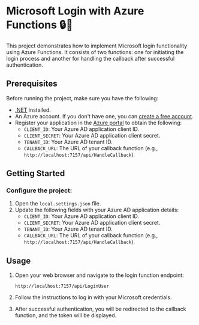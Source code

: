 # Microsoft Login with Azure Functions 🔒🔑

This project demonstrates how to implement Microsoft login functionality using Azure Functions. It consists of two functions: one for initiating the login process and another for handling the callback after successful authentication.

## Prerequisites

Before running the project, make sure you have the following:

- [.NET](https://dotnet.microsoft.com/download) installed.
- An Azure account. If you don't have one, you can [create a free account](https://azure.microsoft.com/free/).
- Register your application in the [Azure portal](https://portal.azure.com/) to obtain the following:
  - `CLIENT_ID`: Your Azure AD application client ID.
  - `CLIENT_SECRET`: Your Azure AD application client secret.
  - `TENANT_ID`: Your Azure AD tenant ID.
  - `CALLBACK_URL`: The URL of your callback function (e.g., `http://localhost:7157/api/HandleCallback`).

## Getting Started 

### Configure the project:

1. Open the `local.settings.json` file.
2. Update the following fields with your Azure AD application details:
   - `CLIENT_ID`: Your Azure AD application client ID.
   - `CLIENT_SECRET`: Your Azure AD application client secret.
   - `TENANT_ID`: Your Azure AD tenant ID.
   - `CALLBACK_URL`: The URL of your callback function (e.g., `http://localhost:7157/api/HandleCallback`).

## Usage

1. Open your web browser and navigate to the login function endpoint:

   ```plaintext
   http://localhost:7157/api/LoginUser
    ```
2. Follow the instructions to log in with your Microsoft credentials.

3. After successful authentication, you will be redirected to the callback function, and the token will be displayed.
